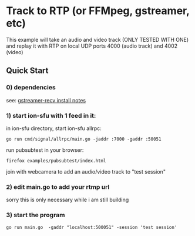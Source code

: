 # Track to RTP (or FFMpeg, gstreamer, etc)

This example will take an audio and video track (ONLY TESTED WITH ONE) and replay it with RTP on local UDP ports 4000 (audio track) and 4002 (video)


## Quick Start

### 0) dependencies

see: [gstreamer-recv install notes](https://github.com/pion/example-webrtc-applications/tree/fbf43a5b96fe966de4ef02daff2124cdb7bbf5b1/gstreamer-receive)

### 1) start ion-sfu with 1 feed in it:

in ion-sfu directory, start ion-sfu allrpc:

```
go run cmd/signal/allrpc/main.go -jaddr :7000 -gaddr :50051
```

run pubsubtest in your browser:
```
firefox examples/pubsubtest/index.html
```

join with webcamera to add an audio/video track to "test session"

### 2) edit main.go to add your rtmp url

sorry this is only necessary while i am still building

### 3) start the program

```
go run main.go  -gaddr "localhost:500051" -session 'test session'
```